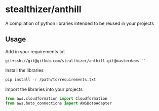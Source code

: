 # stealthizer/anthill

A compilation of python libraries intended to be reused in your projects

## Usage

Add in your requirements.txt

```
git+ssh://git@github.com/stealthizer/anthill.git@master#aws```
```

Install the libraries

```bash
pip install -r /path/to/requirements.txt
```

Import the libraries into your projects
 
```python
from aws.cloudformation import Cloudformation
from aws.boto_connections import AWSBotoAdapter
```
